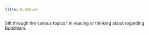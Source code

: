 ```yaml
---
title: Buddhism
---
```


Sift through the various topics I'm reading or thinking about regarding Buddhism.
